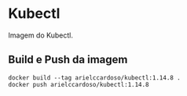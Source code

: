 # Kubectl

Imagem do Kubectl.

## Build e Push da imagem

	docker build --tag arielccardoso/kubectl:1.14.8 .
	docker push arielccardoso/kubectl:1.14.8
